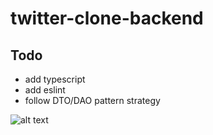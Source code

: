 # twitter-clone-backend

## Todo

- add typescript 
- add eslint
- follow DTO/DAO pattern strategy

![alt text](https://www.provincia.vicenza.it/immagini/work_in_porgress_.jpg/image)
